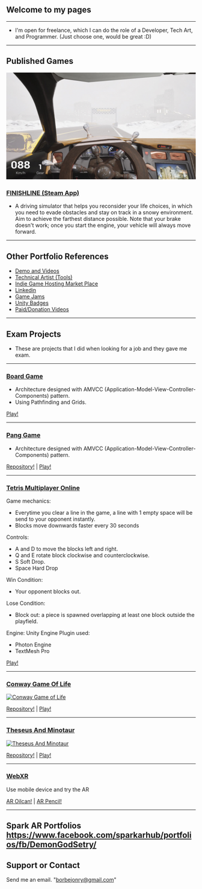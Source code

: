 ## Welcome to my pages
---
- I'm open for freelance, which I can do the role of a Developer, Tech Art, and Programmer. (Just choose one, would be great :D)
  
---
## Published Games
![FINISHLINE](/SetryProduction/Finishline01.jpg)
### [FINISHLINE (Steam App)](https://store.steampowered.com/app/2916040/FINISHLINE)
- A driving simulator that helps you reconsider your life choices, in which you need to evade obstacles and stay on track in a snowy environment. Aim to achieve the farthest distance possible. Note that your brake doesn't work; once you start the engine, your vehicle will always move forward. 

---
## Other Portfolio References
- [Demo and Videos](https://youtube.com/playlist?list=PLD5ouE-Qrt8AKdBgXADu0QiDfF3TA-NUv&si=6ExeTviSyfcteaLK)
- [Technical Artist (Tools)](https://jonryborbe.notion.site/Technical-Artist-0156927e34f946e0a76dcf1b6f79fa46)
- [Indie Game Hosting Market Place](https://borbejonry.itch.io/)
- [Linkedin](https://www.linkedin.com/in/jonryborbe/)
- [Game Jams](https://globalgamejam.org/users/setry-chirazaki)
- [Unity Badges](https://learn.unity.com/u/5ace0d7a880c640019bdb2de)
- [Paid/Donation Videos](https://youtube.com/playlist?list=PLD5ouE-Qrt8BYu-rPKMVQVnYER3X-jvBW&si=nq_9fZSF-lAuilKC)

---
## Exam Projects
- These are projects that I did when looking for a job and they gave me exam.

---
### [Board Game](https://borbejonry.bitbucket.io/BoardGame01/index.html)
- Architecture designed with AMVCC (Application-Model-View-Controller-Components) pattern.
- Using Pathfinding and Grids.

[Play!](https://borbejonry.bitbucket.io/BoardGame01/index.html)

---
### [Pang Game](https://borbejonry.bitbucket.io/PangEntry_WebGL/index.html)
- Architecture designed with AMVCC (Application-Model-View-Controller-Components) pattern.

[Repository!](https://bitbucket.org/borbejonry/panggame) | [Play!](https://borbejonry.bitbucket.io/PangEntry_WebGL/index.html)

---
### [Tetris Multiplayer Online](https://borbejonry.bitbucket.io/website/tetris_network/index.html)

Game mechanics:
- Everytime you clear a line in the game, a line with 1 empty space will be send to your opponent instantly.
- Blocks move downwards faster every 30 seconds

Controls:
- A and D to move the blocks left and right.
- Q and E rotate block clockwise and counterclockwise.
- S Soft Drop.
- Space Hard Drop

Win Condition:
- Your opponent blocks out.

Lose Condition:
- Block out: a piece is spawned overlapping at least one block outside the playfield.

Engine: Unity Engine
Plugin used: 
- Photon Engine
- TextMesh Pro

[Play!](https://borbejonry.bitbucket.io/website/tetris_network/index.html)

---
### [Conway Game Of Life](https://www.youtube.com/watch?v=a_r12GPDj1U "Conway Game of Life")

[![Conway Game of Life](https://yt-embed.herokuapp.com/embed?v=a_r12GPDj1U)](https://www.youtube.com/watch?v=a_r12GPDj1U "Conway Game of Life")

[Repository!](https://bitbucket.org/borbejonry/sample-conway-game-of-life) | [Play!](https://borbejonry.bitbucket.io/SetryConwayGameOfLife/index.html)

---
### [Theseus And Minotaur](https://www.youtube.com/watch?v=ZRMiaXUaNFA "Theseus And Minotaur")

[![Theseus And Minotaur](https://yt-embed.herokuapp.com/embed?v=ZRMiaXUaNFA)](https://www.youtube.com/watch?v=ZRMiaXUaNFA "Theseus And Minotaur")

[Repository!](https://bitbucket.org/borbejonry/entrytheseusandminotaur) | [Play!](https://borbejonry.bitbucket.io/website/theseus_and_minotaur/index.html)

---
### [WebXR](https://borbejonry.bitbucket.io/website/webXR/index.html?model=default)

Use mobile device and try the AR

[AR Oilcan!](https://borbejonry.bitbucket.io/website/webXR/index.html?model=default) | 
[AR Pencil!](https://borbejonry.bitbucket.io/website/webXR/index.html?model=pencil)

---
Spark AR Portfolios
https://www.facebook.com/sparkarhub/portfolios/fb/DemonGodSetry/
---
## Support or Contact

Send me an email. "borbejonry@gmail.com"
